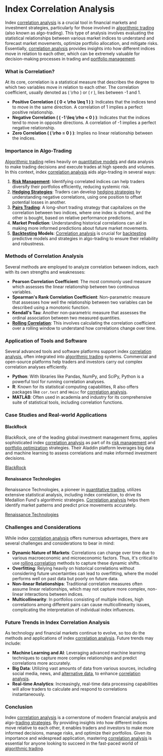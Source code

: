 # Index Correlation Analysis

Index [correlation analysis](../c/correlation_analysis.md) is a crucial tool in financial markets and investment strategies, particularly for those involved in [algorithmic trading](../a/algorithmic_trading.md) (also known as algo-trading). This type of analysis involves evaluating the statistical relationships between various market indices to understand and forecast market movements, optimize portfolio allocation, and mitigate risks. Essentially, [correlation analysis](../c/correlation_analysis.md) provides insights into how different indices move in relation to each other, which can be extremely valuable for decision-making processes in trading and [portfolio management](../p/portfolio_management.md).

### What is Correlation?

At its core, correlation is a statistical measure that describes the degree to which two variables move in relation to each other. The correlation coefficient, usually denoted as \( \rho \) or \( r \), lies between -1 and 1. 

- **Positive Correlation ( \( 0 < \rho \leq 1 \) )**: Indicates that the indices tend to move in the same direction. A correlation of 1 implies a perfect positive relationship.
- **Negative Correlation ( \( -1 \leq \rho < 0 \) )**: Indicates that the indices tend to move in opposite directions. A correlation of -1 implies a perfect negative relationship.
- **Zero Correlation ( \( \rho = 0 \) )**: Implies no linear relationship between the indices.

### Importance in Algo-Trading

[Algorithmic trading](../a/algorithmic_trading.md) relies heavily on [quantitative models](../q/quantitative_models.md) and data analysis to make trading decisions and execute trades at high speeds and volumes. In this context, index [correlation analysis](../c/correlation_analysis.md) aids algo-trading in several ways:

1. **[Risk Management](../r/risk_management.md)**: Identifying correlated indices can help traders diversify their portfolios efficiently, reducing systemic risk.
2. **[Hedging Strategies](../h/hedging_strategies.md)**: Traders can develop [hedging strategies](../h/hedging_strategies.md) by understanding negative correlations, using one position to offset potential losses in another.
3. **[Pairs Trading](../p/pairs_trading.md)**: A long-short trading strategy that capitalizes on the correlation between two indices, where one index is shorted, and the other is bought, based on relative performance predictions.
4. **Market Prediction**: Understanding historical correlations can aid in making more informed predictions about future market movements.
5. **[Backtesting](../b/backtesting.md) Models**: [Correlation analysis](../c/correlation_analysis.md) is crucial for [backtesting](../b/backtesting.md) predictive models and strategies in algo-trading to ensure their reliability and robustness.

### Methods of Correlation Analysis

Several methods are employed to analyze correlation between indices, each with its own strengths and weaknesses:

- **Pearson Correlation Coefficient**: The most commonly used measure which assesses the linear relationship between two continuous variables.
- **Spearman's Rank Correlation Coefficient**: Non-parametric measure that assesses how well the relationship between two variables can be described using a monotonic function.
- **Kendall's Tau**: Another non-parametric measure that assesses the ordinal association between two measured quantities.
- **[Rolling Correlation](../r/rolling_correlation.md)**: This involves calculating the correlation coefficient over a rolling window to understand how correlations change over time.

### Application of Tools and Software

Several advanced tools and software platforms support index [correlation analysis](../c/correlation_analysis.md), often integrated into [algorithmic trading](../a/algorithmic_trading.md) systems. Commercial and open-source platforms help traders and investors carry out complex correlation analyses efficiently.

- **Python**: With libraries like Pandas, NumPy, and SciPy, Python is a powerful tool for running correlation analyses.
- **R**: Known for its statistical computing capabilities, R also offers packages like `cor.test` and `Hmisc` for [correlation analysis](../c/correlation_analysis.md).
- **MATLAB**: Often used in academia and industry for its comprehensive suite of statistical tools, including correlation functions.

### Case Studies and Real-world Applications

#### BlackRock

BlackRock, one of the leading global investment management firms, applies sophisticated index [correlation analysis](../c/correlation_analysis.md) as part of its [risk management](../r/risk_management.md) and [portfolio optimization](../p/portfolio_optimization.md) strategies. Their Aladdin platform leverages big data and machine learning to assess correlations and make informed investment decisions.

[BlackRock](https://www.blackrock.com/us/individual)

#### Renaissance Technologies

Renaissance Technologies, a pioneer in [quantitative trading](../q/quantitative_trading.md), utilizes extensive statistical analysis, including index correlation, to drive its Medallion Fund's algorithmic strategies. [Correlation analysis](../c/correlation_analysis.md) helps them identify market patterns and predict price movements accurately.

[Renaissance Technologies](https://www.rentec.com/)

### Challenges and Considerations

While index [correlation analysis](../c/correlation_analysis.md) offers numerous advantages, there are several challenges and considerations to bear in mind:

- **Dynamic Nature of Markets**: Correlations can change over time due to various macroeconomic and microeconomic factors. Thus, it's critical to use [rolling correlation](../r/rolling_correlation.md) methods to capture these dynamic shifts.
- **Overfitting**: Relying heavily on historical correlations without considering future uncertainties can lead to overfitting, where the model performs well on past data but poorly on future data.
- **Non-linear Relationships**: Traditional correlation measures often assume linear relationships, which may not capture more complex, non-linear interactions between indices.
- **Multicollinearity**: In portfolios consisting of multiple indices, high correlations among different pairs can cause multicollinearity issues, complicating the interpretation of individual index influences.

### Future Trends in Index Correlation Analysis

As technology and financial markets continue to evolve, so too do the methods and applications of index [correlation analysis](../c/correlation_analysis.md). Future trends may include:

- **Machine Learning and AI**: Leveraging advanced machine learning techniques to capture more complex relationships and predict correlations more accurately.
- **Big Data**: Utilizing vast amounts of data from various sources, including social media, news, and [alternative data](../a/alternative_data.md), to enhance [correlation analysis](../c/correlation_analysis.md).
- **Real-time Analytics**: Increasingly, real-time data processing capabilities will allow traders to calculate and respond to correlations instantaneously.

### Conclusion

Index [correlation analysis](../c/correlation_analysis.md) is a cornerstone of modern financial analysis and algo-[trading strategies](../t/trading_strategies.md). By providing insights into how different indices move relative to each other, it enables traders and investors to make more informed decisions, manage risks, and optimize their portfolios. Given its importance and widespread application, mastering [correlation analysis](../c/correlation_analysis.md) is essential for anyone looking to succeed in the fast-paced world of [algorithmic trading](../a/algorithmic_trading.md).
